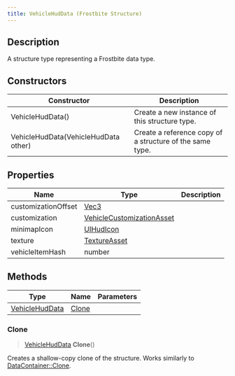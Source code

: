 ```yaml
---
title: VehicleHudData (Frostbite Structure)
---
```

## Description

A structure type representing a Frostbite data type.

## Constructors

| Constructor                          | Description                                              |
| ------------------------------------ | -------------------------------------------------------- |
| VehicleHudData()                     | Create a new instance of this structure type.            |
| VehicleHudData(VehicleHudData other) | Create a reference copy of a structure of the same type. |

## Properties

| Name                | Type                                                   | Description |
| ------------------- | ------------------------------------------------------ | ----------- |
| customizationOffset | [Vec3](/vext/ref/cls/shr/Vec3)                      |             |
| customization       | [VehicleCustomizationAsset](VehicleCustomizationAsset) |             |
| minimapIcon         | [UIHudIcon](UIHudIcon)                                 |             |
| texture             | [TextureAsset](TextureAsset)                           |             |
| vehicleItemHash     | number                                                 |             |

## Methods

| Type                             | Name            | Parameters |
| -------------------------------- | --------------- | ---------- |
| [VehicleHudData](VehicleHudData) | [Clone](#clone) |            |

### Clone

> [VehicleHudData](VehicleHudData) **Clone**()

Creates a shallow-copy clone of the structure. Works similarly to [DataContainer::Clone](/vext/ref/cls/shr/datacontainer#clone).
